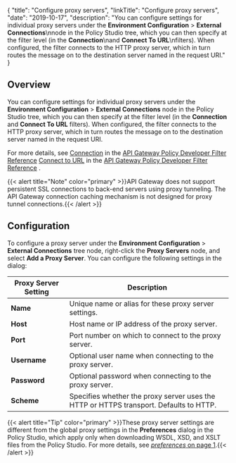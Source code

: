 {
"title": "Configure proxy servers",
"linkTitle": "Configure proxy servers",
"date": "2019-10-17",
"description": "You can configure settings for individual proxy servers under the **Environment Configuration** > **External Connections**\\nnode in the Policy Studio tree, which you can then specify at the filter level (in the **Connection**\\nand **Connect To URL**\\nfilters). When configured, the filter connects to the HTTP proxy server, which in turn routes the message on to the destination server named in the request URI."
}
﻿
<div id="p_common_proxy_server_over">

Overview
--------

You can configure settings for individual proxy servers under the **Environment Configuration** > **External Connections**
node in the Policy Studio tree, which you can then specify at the filter level (in the **Connection**
and **Connect To URL**
filters). When configured, the filter connects to the HTTP proxy server, which in turn routes the message on to the destination server named in the request URI.

For more details, see
[Connection](/csh?context=503&product=prod-api-gateway-77)
in the
[API Gateway Policy Developer Filter Reference](/bundle/APIGateway_77_PolicyDevFilterReference_allOS_en_HTML5/)
[Connect to URL](/csh?context=502&product=prod-api-gateway-77)
in the
[API Gateway Policy Developer Filter Reference](/bundle/APIGateway_77_PolicyDevFilterReference_allOS_en_HTML5/)
.

{{< alert title="Note" color="primary" >}}API Gateway does not support persistent SSL connections to back-end servers using proxy tunneling. The API Gateway connection caching mechanism is not designed for proxy tunnel connections.{{< /alert >}}

</div>

<div id="p_common_proxy_server_proxy">

Configuration
-------------

To configure a proxy server under the **Environment Configuration** > **External Connections**
tree node, right-click the **Proxy Servers**
node, and select **Add a Proxy Server**. You can configure the following settings in the dialog:

| Proxy Server Setting | Description                                                                            |
|----------------------|----------------------------------------------------------------------------------------|
| **Name**             | Unique name or alias for these proxy server settings.                                  |
| **Host**             | Host name or IP address of the proxy server.                                           |
| **Port**             | Port number on which to connect to the proxy server.                                   |
| **Username**         | Optional user name when connecting to the proxy server.                                |
| **Password**         | Optional password when connecting to the proxy server.                                 |
| **Scheme**           | Specifies whether the proxy server uses the HTTP or HTTPS transport. Defaults to HTTP. |

{{< alert title="Tip" color="primary" >}}These proxy server settings are different from the global proxy settings in the **Preferences**
dialog in the Policy Studio, which apply only when downloading WSDL, XSD, and XSLT files from the Policy Studio. For more details, see [*preferences* on page 1](general_ps_settings.htm).{{< /alert >}}

</div>
